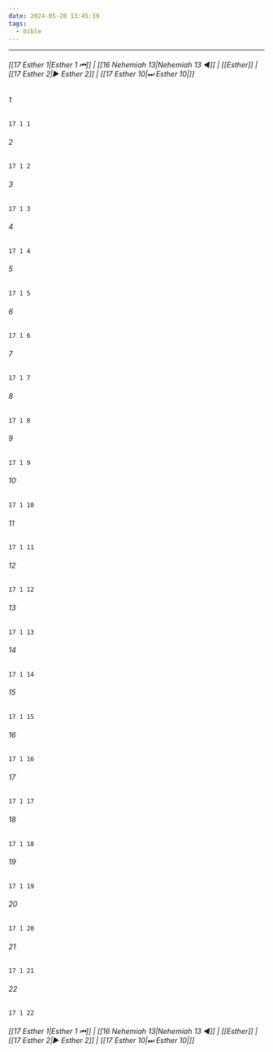 ```yaml
---
date: 2024-05-28 13:45:19
tags:
  - bible
---
```

___

###### [[17 Esther 1|Esther 1 ⏮]] | [[16 Nehemiah 13|Nehemiah 13 ◀]] | [[Esther]] | [[17 Esther 2|▶ Esther 2]] | [[17 Esther 10|⏭ Esther 10|]]

###### 1
``` verse
17 1 1 
```
###### 2
``` verse
17 1 2 
```
###### 3
``` verse
17 1 3 
```
###### 4
``` verse
17 1 4 
```
###### 5
``` verse
17 1 5 
```
###### 6
``` verse
17 1 6 
```
###### 7
``` verse
17 1 7 
```
###### 8
``` verse
17 1 8 
```
###### 9
``` verse
17 1 9 
```
###### 10
``` verse
17 1 10 
```
###### 11
``` verse
17 1 11 
```
###### 12
``` verse
17 1 12 
```
###### 13
``` verse
17 1 13 
```
###### 14
``` verse
17 1 14 
```
###### 15
``` verse
17 1 15 
```
###### 16
``` verse
17 1 16 
```
###### 17
``` verse
17 1 17 
```
###### 18
``` verse
17 1 18 
```
###### 19
``` verse
17 1 19 
```
###### 20
``` verse
17 1 20 
```
###### 21
``` verse
17 1 21 
```
###### 22
``` verse
17 1 22 
```

###### [[17 Esther 1|Esther 1 ⏮]] | [[16 Nehemiah 13|Nehemiah 13 ◀]] | [[Esther]] | [[17 Esther 2|▶ Esther 2]] | [[17 Esther 10|⏭ Esther 10|]]

